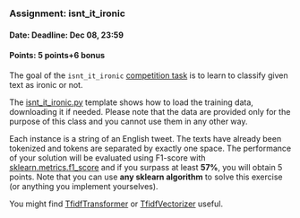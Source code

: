 ### Assignment: isnt_it_ironic
#### Date: Deadline: Dec 08, 23:59
#### Points: 5 points+6 bonus

The goal of the `isnt_it_ironic` [competition task](https://ufal.mff.cuni.cz/courses/npfl129/2021-winter#competitions) is to learn to
classify given text as ironic or not.

The [isnt_it_ironic.py](https://github.com/ufal/npfl129/tree/past-2021/labs/08/isnt_it_ironic.py)
template shows how to load the training data, downloading it if needed.
Please note that the data are provided only for the purpose of this class
and you cannot use them in any other way.

Each instance is a string of an English tweet. The texts have
already been tokenized and tokens are separated by exactly one space.
The performance of your solution will be evaluated using
F1-score with [sklearn.metrics.f1_score](https://scikit-learn.org/stable/modules/generated/sklearn.metrics.f1_score.html)
and if you surpass at least **57%**, you will obtain 5 points.
Note that you can use **any sklearn algorithm** to solve this exercise
(or anything you implement yourselves).

You might find
[TfidfTransformer](https://scikit-learn.org/stable/modules/generated/sklearn.feature_extraction.text.TfidfTransformer.html)
or
[TfidfVectorizer](https://scikit-learn.org/stable/modules/generated/sklearn.feature_extraction.text.TfidfVectorizer.html)
useful.

